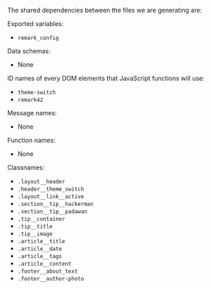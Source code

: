 The shared dependencies between the files we are generating are:

Exported variables:
- `remark_config`

Data schemas:
- None

ID names of every DOM elements that JavaScript functions will use:
- `theme-switch`
- `remark42`

Message names:
- None

Function names:
- None

Classnames:
- `.layout__header`
- `.header__theme_switch`
- `.layout__link__active`
- `.section__tip__hackerman`
- `.section__tip__padawan`
- `.tip__container`
- `.tip__title`
- `.tip__image`
- `.article__title`
- `.article__date`
- `.article__tags`
- `.article__content`
- `.footer__about_text`
- `.footer__author-photo`